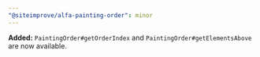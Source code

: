 ```yaml
---
"@siteimprove/alfa-painting-order": minor
---
```


**Added:** `PaintingOrder#getOrderIndex` and `PaintingOrder#getElementsAbove` are now available.
